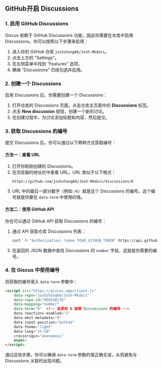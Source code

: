 ## GitHub开启 Discussions

### 1. 启用 GitHub Discussions
Giscus 依赖于 GitHub Discussions 功能，因此你需要在仓库中启用 Discussions。你可以按照以下步骤来启用：

1. 进入你的 GitHub 仓库 `joshzhong66/Josh-Mkdocs`。
2. 点击上方的 “Settings”。
3. 在左侧菜单中找到 “Features” 选项。
4. 确保 “Discussions” 已经勾选并启用。

### 2. 创建一个 Discussions
启用 Discussions 后，你需要创建一个 Discussions：

1. 打开仓库的 Discussions 页面，点击仓库主页面中的 **Discussions** 标签。
2. 点击 **New discussion** 按钮，创建一个新的讨论。
3. 在创建过程中，为讨论添加标题和内容，然后提交。

### 3. 获取 Discussions 的编号
提交 Discussions 后，你可以通过以下两种方式获取编号：

#### 方法一：查看 URL
1. 打开你刚刚创建的 Discussions。
2. 在浏览器的地址栏中查看 URL。URL 类似于以下格式：
   ```
   https://github.com/joshzhong66/Josh-Mkdocs/discussions/6
   ```
3. URL 中的最后一部分数字（例如 `/6`）就是这个 Discussions 的编号。这个编号就是你要在 `data-term` 中使用的值。

#### 方法二：使用 GitHub API
你也可以通过 GitHub API 获取 Discussions 的编号：

1. 通过 API 获取仓库 Discussions 列表：
   ```bash
   curl -H "Authorization: token YOUR_GITHUB_TOKEN" https://api.github.com/repos/joshzhong66/Josh-Mkdocs/discussions
   ```
2. 在返回的 JSON 数据中查找 Discussions 的 `number` 字段，这就是你需要的编号。

### 4. 在 Giscus 中使用编号
将获取的编号填入 `data-term` 参数中：

```html
<script src="https://giscus.app/client.js"
    data-repo="joshzhong66/Josh-Mkdocs"
    data-repo-id="850548176"
    data-mapping="number"
    data-term="6"  <!-- 这里的 6 就是 Discussions 的编号 -->
    data-reactions-enabled="1"
    data-emit-metadata="0"
    data-input-position="bottom"
    data-theme="light"
    data-lang="zh-CN"
    crossorigin="anonymous"
    async>
</script>
```

通过这些步骤，你可以确保 `data-term` 参数的值正确无误，从而避免与 Discussions 关联时出现问题。